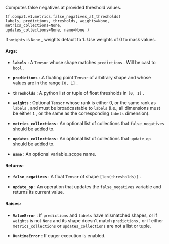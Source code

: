 Computes false negatives at provided threshold values.


<devsite-code><pre class="prettyprint lang-python" translate="no" dir="ltr" is-upgraded=""><code translate="no" dir="ltr">tf.compat.v1.metrics.false_negatives_at_thresholds(
    labels,
    predictions,
    thresholds,
    weights=None,
    metrics_collections=None,
    updates_collections=None,
    name=None
)
</code></pre></devsite-code>
If  `weights`  is  `None` , weights default to 1. Use weights of 0 to mask values.



#### Args:

- **`labels`** : A  `Tensor`  whose shape matches  `predictions` . Will be cast to
 `bool` .

- **`predictions`** : A floating point  `Tensor`  of arbitrary shape and whose values
are in the range  `[0, 1]` .

- **`thresholds`** : A python list or tuple of float thresholds in  `[0, 1]` .

- **`weights`** : Optional  `Tensor`  whose rank is either 0, or the same rank as
 `labels` , and must be broadcastable to  `labels`  (i.e., all dimensions must
be either  `1` , or the same as the corresponding  `labels`  dimension).

- **`metrics_collections`** : An optional list of collections that  `false_negatives` 
should be added to.

- **`updates_collections`** : An optional list of collections that  `update_op`  should
be added to.

- **`name`** : An optional variable_scope name.



#### Returns:

- **`false_negatives`** :  A float  `Tensor`  of shape  `[len(thresholds)]` .

- **`update_op`** : An operation that updates the  `false_negatives`  variable and
returns its current value.



#### Raises:

- **`ValueError`** : If  `predictions`  and  `labels`  have mismatched shapes, or if
 `weights`  is not  `None`  and its shape doesn't match  `predictions` , or if
either  `metrics_collections`  or  `updates_collections`  are not a list or
tuple.

- **`RuntimeError`** : If eager execution is enabled.

